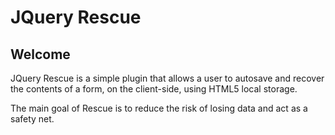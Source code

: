 JQuery Rescue
=============

Welcome
-------
JQuery Rescue is a simple plugin that allows a user to autosave and recover the contents of a form, on the client-side, using HTML5 local storage.

The main goal of Rescue is to reduce the risk of losing data and act as a safety net.